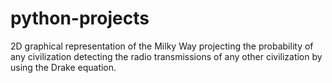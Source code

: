 # python-projects
2D graphical representation of the Milky Way projecting the probability of any civilization detecting the radio transmissions of any other civilization by using the Drake equation.
